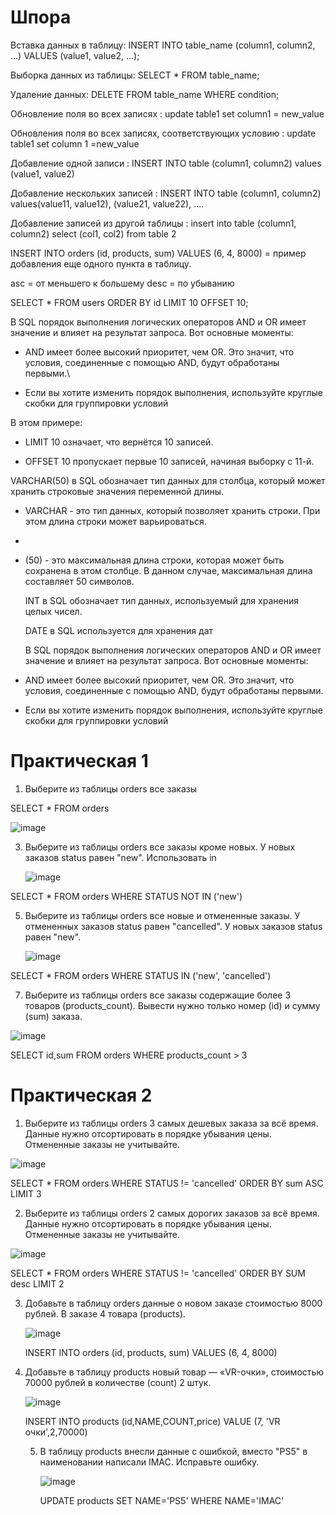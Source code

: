# Шпора
Вставка данных в таблицу:
INSERT INTO table_name (column1, column2, ...) VALUES (value1, value2, ...);

 Выборка данных из таблицы:
SELECT * FROM table_name;

Удаление данных:
DELETE FROM table_name WHERE condition;

Обновление поля во всех записях : update table1 set column1 = new_value 

Обновления поля во всех записях, соответствующих условию : update table1 set column 1 =new_value 

Добавление одной записи : INSERT INTO table (column1, column2) values (value1, value2)

Добавление нескольких записей : INSERT INTO table (column1, column2) values(value11, value12), (value21, value22), ....

Добавление записей из другой таблицы : insert into table (column1, column2) select (col1, col2) from table 2

INSERT INTO orders (id, products, sum) VALUES (6, 4, 8000) = пример добавления еще одного пункта в таблицу.

asc = от меньшего к большему desc = по убыванию

SELECT * FROM users ORDER BY id LIMIT 10 OFFSET 10;

В SQL порядок выполнения логических операторов AND и OR имеет значение и влияет на результат запроса. Вот основные моменты:

- AND имеет более высокий приоритет, чем OR. Это значит, что условия, соединенные с помощью AND, будут обработаны первыми.\
  
- Если вы хотите изменить порядок выполнения, используйте круглые скобки для группировки условий

В этом примере:
- LIMIT 10 означает, что вернётся 10 записей.

- OFFSET 10 пропускает первые 10 записей, начиная выборку с 11-й.

VARCHAR(50) в SQL обозначает тип данных для столбца, который может хранить строковые значения переменной длины. 

- VARCHAR - это тип данных, который позволяет хранить строки. При этом длина строки может варьироваться.
- 
- (50) - это максимальная длина строки, которая может быть сохранена в этом столбце. В данном случае, максимальная длина составляет 50 символов.

  INT в SQL обозначает тип данных, используемый для хранения целых чисел.

  DATE в SQL используется для хранения дат
  
  В SQL порядок выполнения логических операторов AND и OR имеет значение и влияет на результат запроса. Вот основные моменты:

- AND имеет более высокий приоритет, чем OR. Это значит, что условия, соединенные с помощью AND, будут обработаны первыми.
  
- Если вы хотите изменить порядок выполнения, используйте круглые скобки для группировки условий

# Практическая 1
1) Выберите из таблицы orders все заказы
   
SELECT * FROM orders

![image](https://github.com/user-attachments/assets/b85a30cc-c42c-4e24-bf36-e3fb84c1b15c)



3) Выберите из таблицы orders все заказы кроме новых. У новых заказов status равен "new". Использовать in

   ![image](https://github.com/user-attachments/assets/1bf95e40-ca77-49ce-8bd4-ff2a2fbf3d7c)

SELECT * FROM orders WHERE STATUS NOT IN ('new')


5) Выберите из таблицы orders все новые и отмененные заказы. У отмененных заказов status равен "cancelled". У новых заказов status равен "new".

   ![image](https://github.com/user-attachments/assets/53dab5dd-d85d-45ce-be2c-65686806aebb)

SELECT * FROM orders WHERE STATUS IN ('new', 'cancelled')


7) Выберите из таблицы orders все заказы содержащие более 3 товаров (products_count). Вывести нужно только номер (id) и сумму (sum) заказа.
   
![image](https://github.com/user-attachments/assets/de56a56a-7c6a-42b0-9d07-4df95b99d87c)

SELECT id,sum FROM orders WHERE products_count > 3


# Практическая 2

1) Выберите из таблицы orders 3 самых дешевых заказа за всё время.
Данные нужно отсортировать в порядке убывания цены.
Отмененные заказы не учитывайте.

![image](https://github.com/user-attachments/assets/12f5e71b-2f89-4f61-b995-deb5cfa40a7d)


SELECT * FROM orders WHERE STATUS != 'cancelled' ORDER BY sum ASC LIMIT 3


2) Выберите из таблицы orders 2 самых дорогих заказов за всё время.
Данные нужно отсортировать в порядке убывания цены.
Отмененные заказы не учитывайте.

![image](https://github.com/user-attachments/assets/28beb440-e205-4cd9-8590-1af4974019c4)

SELECT * FROM orders WHERE STATUS != 'cancelled' ORDER BY SUM desc LIMIT 2


3) Добавьте в таблицу orders данные о новом заказе стоимостью 8000 рублей. В заказе 4 товара (products).

   ![image](https://github.com/user-attachments/assets/98060558-228f-40af-96c8-743e70c3f4d1)

   INSERT INTO orders (id, products, sum) VALUES (6, 4, 8000)

   
4) Добавьте в таблицу products новый товар — «VR-очки», стоимостью 70000 рублей в количестве (count) 2 штук.

   ![image](https://github.com/user-attachments/assets/2b978fa9-ec10-4b00-84cd-8b497cb545c4)

   INSERT INTO products (id,NAME,COUNT,price) VALUE (7, 'VR очки',2,70000)


   5) В таблицу products внесли данные с ошибкой, вместо "PS5" в наименовании написали IMAC. Исправьте ошибку.

      ![image](https://github.com/user-attachments/assets/3a6dace6-ae51-4d75-a46d-5ad10874b347)

      UPDATE products SET NAME='PS5' WHERE NAME='IMAC'








